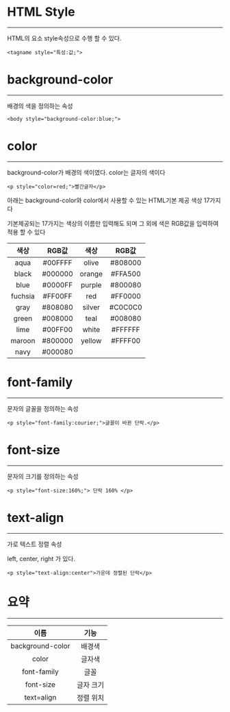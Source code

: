 # HTML Style
----------------

HTML의 요소 style속성으로 수행 할 수 있다.

```
<tagname style="특성:값;">
```

# background-color
--------------------

배경의 색을 정의하는 속성

```
<body style="background-color:blue;">
```

# color
--------------
background-color가 배경의 색이였다.  color는 글자의 색이다

```
<p style="color=red;">빨간글자</p>
```

아래는 background-color와 color에서 사용할 수 있는 HTML기본 제공 색상 17가지다

기본제공되는 17가지는 색상의 이름만 입력해도 되며 그 외에 색은 RGB값을 입력하여 적용 할 수 있다

|색상|RGB값|색상|RGB값|
|:--:|:--:|:--:|:--:|
|aqua|#00FFFF|olive|#808000|	
|black	|#000000	|	orange|	#FFA500	|
|blue	|#0000FF	|	purple	|#800080	|
|fuchsia	|#FF00FF		|red|	#FF0000	|
|gray|	#808080	|	silver	|#C0C0C0	|
|green	|#008000	|	teal	|#008080	|
|lime|	#00FF00	|white	|#FFFFFF	|
|maroon|#800000	|	yellow	|#FFFF00	|
|navy	|#000080			|

# font-family
---------------
문자의 글꼴을 정의하는 속성

```
<p style="font-family:courier;">글꼴이 바뀐 단락.</p>

```
# font-size
----------------

문자의 크기를 정의하는 속성

```
<p style="font-size:160%;"> 단락 160% </p>

```
# text-align
--------------
가로 텍스트 정렬 속성

left, center, right 가 있다.

```
<p style="text-align:center">가운데 정렬된 단락</p>

```
# 요약
--------------
|이름 |기능 |
|:--:|:--:|
|background-color|배경색|
|color|글자색|
|font-family|글꼴|
|font-size|글자 크기|
|text=align|정렬 위치|
